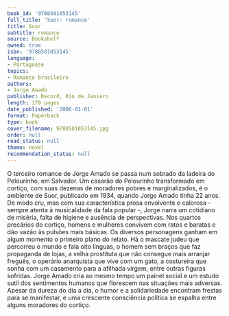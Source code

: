 ```yaml
---
book_id: '9788501053145'
full_title: 'Suor: romance'
title: Suor
subtitle: romance
source: Bookshelf
owned: true
isbn: '9788501053145'
language:
- Portuguese
topics:
- Romance brasileiro
authors:
- Jorge Amado
publisher: Record, Rio de Janiero
length: 179 pages
date_published: '2006-01-01'
format: Paperback
type: book
cover_filename: 9788501053145.jpg
order: null
read_status: null
theme: novel
recommendation_status: null
---
```

O terceiro romance de Jorge Amado se passa num sobrado da ladeira do Pelourinho, em Salvador. Um casarão do Pelourinho transformado em cortiço, com suas dezenas de moradores pobres e marginalizados, é o ambiente de Suor, publicado em 1934, quando Jorge Amado tinha 22 anos. De modo cru, mas com sua característica prosa envolvente e calorosa - sempre atenta à musicalidade da fala popular -, Jorge narra um cotidiano de miséria, falta de higiene e ausência de perspectivas. Nos quartos precários do cortiço, homens e mulheres convivem com ratos e baratas e dão vazão às pulsões mais básicas. Os diversos personagens ganham em algum momento o primeiro plano do relato. Há o mascate judeu que percorreu o mundo e fala oito línguas, o homem sem braços que faz propaganda de lojas, a velha prostituta que não consegue mais arranjar freguês, o operário anarquista que vive com um gato, a costureira que sonha com um casamento para a afilhada virgem, entre outras figuras sofridas. Jorge Amado cria ao mesmo tempo um painel social e um estudo sutil dos sentimentos humanos que florescem nas situações mais adversas. Apesar da dureza do dia a dia, o humor e a solidariedade encontram frestas para se manifestar, e uma crescente consciência política se espalha entre alguns moradores do cortiço.
